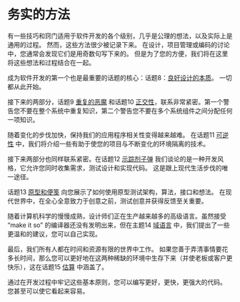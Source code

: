 # 务实的方法

有一些技巧和窍门适用于软件开发的各个级别，几乎是公理的想法，以及实际上是通用的过程。 然而，这些方法很少被记录下来。 在设计，项目管理或编码的讨论中，您通常会发现它们是用奇数句写下来的。 但是为了您的方便，我们将在这里将这些想法和过程结合在一起。

成为软件开发的第一个也是最重要的话题的核心：话题8：[良好设计的本质](./Chapter2/良好设计的本质.md)。 一切都从此开始。

接下来的两部分，话题9 [重复的恶魔](./Chapter2/重复的恶魔.md) 和话题10 [正交性](./Chapter2/正交性.md)，联系非常紧密。第一个警告您不要在整个系统中重复知识，第二个警告您不要在多个系统组件之间分配任何一项知识。

随着变化的步伐加快，保持我们的应用程序相关性变得越来越难。 在话题11 [可逆性](./Chapter2/可逆性.md) 中，我们将介绍一些有助于使您的项目与不断变化的环境隔离的技术。

接下来两部分也同样联系紧密。在话题12 [示踪剂子弹](./Chapter2/示踪剂子弹.md) 我们谈论的是一种开发风格，它允许您同时收集需求，测试设计和实现代码。 这是跟上现代生活步伐的唯一途径。

话题13 [原型和便笺](./Chapter2/原型和便笺.md) 向您展示了如何使用原型测试架构，算法，接口和想法。 在现代世界中，在全心全意致力于创意之前，测试创意并获得反馈至关重要。

随着计算机科学的慢慢成熟，设计师们正在生产越来越多的高级语言。虽然接受 “make it so” 的编译器还没有发明出来，但在主题14 [域语言](./Chapter2/域语言.md) 中，我们提出了一些更温和的建议，您可以自己实现。

最后，我们所有人都在时间和资源有限的世界中工作。 如果您善于弄清事情要花多长时间，那么您可以更好地在这两种稀缺的环境中生存下来（并使老板或客户更快乐），这在话题15 [估算](./Chapter2/估算.md) 中涵盖了。

通过在开发过程中牢记这些基本原则，您可以编写更好，更快，更强大的代码。 您甚至可以使它看起来容易。
